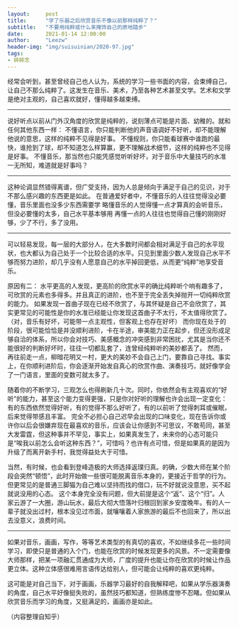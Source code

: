 ```yaml
---
layout:     post
title:      "学了乐器之后欣赏音乐不像以前那样纯粹了？"
subtitle:   "不要用纯粹或什么来掩饰自己的原地踏步"
date:       2021-01-14 12:00:00
author:     "Leezw"
header-img: "img/suisuinian/2020-97.jpg"
tags:
- 碎碎念
---
```


>
经常会听到，甚至曾经自己也人认为，系统的学习一些书面的内容，会束缚自己，让自己不那么纯粹了。这发生在音乐、美术，乃至各种艺术甚至文学。艺术和文学是绝对主观的，自己喜欢就好，懂得越多越束缚。

---
说好听点以前从门外汉角度的欣赏是纯粹的，说刻薄点可能是片面、幼稚的。就和任何其他东西一样：
不懂语言，你只能判断他的声音语调好不好听，却不能理解他说的意思，这样的纯粹不见得是好事。
不懂规则，你只能看球赛中谁跑的最快，谁抢到了球，却不知道怎么样算赢，更不理解战术细节，这样的纯粹也不见得是好事。
不懂音乐，那当然也只能凭感觉听听好坏，对于音乐中大量技巧的水准一无所知，难道就是好事吗？

---
这种论调显然错得离谱，但广受支持，因为人总是倾向于满足于自己的见识，对于不那么感兴趣的东西更是如此。
在普通爱好者中，不懂音乐的人往往觉得没必要懂，音乐里面也没多少东西需要学
略懂音乐的人觉得懂一点才算真的会听音乐，但没必要懂的太多，自己水平基本够用
再懂一点的人往往也觉得自己懂的刚刚好够，少了不行，多了没用。

---
可以轻易发现，每一层的大部分人，在大多数时间都会相对满足于自己的水平现状，也大都认为自己处于一个比较合适的水平。只见到里面少数人发现自己水平不够而努力进阶，却几乎没有人愿意自己的水平掉回更低，从而更“纯粹”地享受音乐。

原因有二：
水平更高的人发现，更高阶的欣赏水平的确比纯粹听个响有趣多了，可欣赏的元素也多得多。并且真正的进阶，也不至于完全丢失掉抛开一切纯粹欣赏的能力。
如果发现一首曲子现在已经不欣赏了，与其怀疑是自己不会欣赏了，其实更常见的可能性是你的水准已经能让你发现这首曲子不太行，不太值得欣赏了。（对，音乐有好坏，可能带一点主观性，但客观上也存在好坏）
而你现在处于的阶段，很可能恰恰是并没顺利进阶，卡在半途，审美能力正在起步，但还没形成足够自洽的体系，所以你会对技巧、美感概念的冲突感到非常困扰，尤其是当你还不能很好的判断好坏时，往往一切都乱套了，连曾经纯粹听的美妙都丢了。
然而，再往前走一点，柳暗花明又一村，更大的美妙不会自己上门，要靠自己寻找。事实上，在你顺利进阶后，你会逐渐开始发自真心的欣赏作曲、演奏技巧，就好像学会了一门语言，里面的变数可就太多了。

随着你的不断学习，三观怎么也得刷新几十次。同时，你依然会有主观喜欢的“好听”的能力，甚至这个能力变得更强，只是你对好听的理解也许会出现一定变化：有的东西依然觉得好听，有的觉得不那么好听了，有的以前听了觉得刺耳或催眠，后来觉得带感且丰富。
完全不必担心自己迟早会出现的口味变化，现在告诉你或许你以后会很嫌弃现在最喜欢的音乐，应该会让你感到不可思议，不敢苟同，甚至大发雷霆，但这种事并不罕见，事实上，如果真发生了，未来你的心态可能只是“唉我以前怎么会听这种东西？”，可惜吗？也许有点可惜，但是如果真的是因为升级了而离开新手村，我觉得益处大于可惜。

当然，有时候，也会看到登峰造极的大师选择返璞归真。的确，少数大师在某个阶段会突然“顿悟”，此时开始做一些很可能脱离音乐本身的，更接近于哲学的行为。但更常见的是普通三脚猫为自己难以坚持而找的借口，玩不好就说没意思，买不起就说没用的心态。
这个本身完全没有问题，但大前提是这个“返”、这个“归”。人家云游了一大圈，游山玩水，最后大彻大悟落叶归根回到家乡安度晚年。有的人一辈子就没出过村，根本没见过市面，就嚷嚷着人家旅游的最后不也回来了，所以出去没意义，浪费时间。

---
如果对音乐，画画，写作，等等艺术类型的有真切的喜欢，不如继续多花一些时间学习，即使只是普通的入个门，也能在欣赏的时候发现更多的风景。不一定需要像大师那样，把某一项融汇贯通成为大师，广度的提升也能让你在欣赏的时候让作品更立体。这种立体感很难用言语传达给别人，但可能会让纯粹的喜欢更纯粹。


这可能是对自己当下，对于画画，乐器学习最好的自我解释吧，如果从学乐器演奏的角度，自己水平好像挺失败的，虽然技巧都知道，但熟练度惨不忍睹。但如果从欣赏音乐而学习的角度，又挺满足的，画画亦是如此。

（内容整理自知乎）




